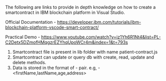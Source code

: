 The following are links to provide in depth knowledge on how to create a smartcontract in
IBM blockchain platform in Visual Studio.

Official Documentation -
https://developer.ibm.com/tutorials/ibm-blockchain-platform-vscode-smart-contract/

Practical Demo -
https://www.youtube.com/watch?v=iz1Yh6R1Nt4&list=PL-C2Detx5DZmofHMqgzrEZYhqUpoWCr4m&index=1&t=793s


1. Smartcontract file is present in lib folder with name patient-contract.js
2. Smartcontract can update or query db with create, read, update and delete methods.
3. Data is stored in the format of <key> - <value> pair.
   e.g, <patientId> - <firstName,lastName,age,address>
